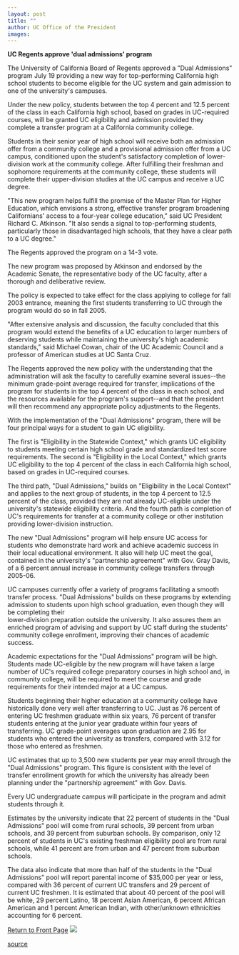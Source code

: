 ```yaml
---
layout: post
title: ""
author: UC Office of the President
images:
---
```


**UC Regents approve 'dual admissions' program**

The University of California Board of Regents approved a "Dual Admissions" program July 19 providing a new way for top-performing California high school students to become eligible for the UC system and gain admission to one of the university's campuses.

Under the new policy, students between the top 4 percent and 12.5 percent of the class in each California high school, based on grades in UC-required courses, will be granted UC eligibility and admission provided they complete a transfer program at a California community college.  
  
Students in their senior year of high school will receive both an admission offer from a community college and a provisional admission offer from a UC campus, conditioned upon the student's satisfactory completion of lower-division work at the community college. After fulfilling their freshman and sophomore requirements at the community college, these students will complete their upper-division studies at the UC campus and receive a UC degree.

"This new program helps fulfill the promise of the Master Plan for Higher Education, which envisions a strong, effective transfer program broadening Californians' access to a four-year college education," said UC President Richard C. Atkinson. "It also sends a signal to top-performing students, particularly those in disadvantaged high schools, that they have a clear path to a UC degree."

The Regents approved the program on a 14-3 vote.  
  
The new program was proposed by Atkinson and endorsed by the Academic Senate, the representative body of the UC faculty, after a thorough and deliberative review.   
  
The policy is expected to take effect for the class applying to college for fall 2003 entrance, meaning the first students transferring to UC through the program would do so in fall 2005.

"After extensive analysis and discussion, the faculty concluded that this program would extend the benefits of a UC education to larger numbers of deserving students while maintaining the university's high academic standards," said Michael Cowan, chair of the UC Academic Council and a professor of American studies at UC Santa Cruz.  
  
The Regents approved the new policy with the understanding that the administration will ask the faculty to carefully examine several issues--the minimum grade-point average required for transfer, implications of the program for students in the top 4 percent of the class in each school, and the resources available for the program's support--and that the president will then recommend any appropriate policy adjustments to the Regents.

With the implementation of the "Dual Admissions" program, there will be four principal ways for a student to gain UC eligibility.   
  
The first is "Eligibility in the Statewide Context," which grants UC eligibility to students meeting certain high school grade and standardized test score requirements. The second is "Eligibility in the Local Context," which grants UC eligibility to the top 4 percent of the class in each California high school, based on grades in UC-required courses.  
  
The third path, "Dual Admissions," builds on "Eligibility in the Local Context" and applies to the next group of students, in the top 4 percent to 12.5 percent of the class, provided they are not already UC-eligible under the university's statewide eligibility criteria. And the fourth path is completion of UC's requirements for transfer at a community college or other institution providing lower-division instruction.  
  
The new "Dual Admissions" program will help ensure UC access for students who demonstrate hard work and achieve academic success in their local educational environment. It also will help UC meet the goal, contained in the university's "partnership agreement" with Gov. Gray Davis, of a 6 percent annual increase in community college transfers through 2005-06.

UC campuses currently offer a variety of programs facilitating a smooth transfer process. "Dual Admissions" builds on these programs by extending admission to students upon high school graduation, even though they will be completing their  
lower-division preparation outside the university. It also assures them an enriched program of advising and support by UC staff during the students' community college enrollment, improving their chances of academic success.  
  
Academic expectations for the "Dual Admissions" program will be high. Students made UC-eligible by the new program will have taken a large number of UC's required college preparatory courses in high school and, in community college, will be required to meet the course and grade requirements for their intended major at a UC campus.  
  
Students beginning their higher education at a community college have historically done very well after transferring to UC. Just as 76 percent of entering UC freshmen graduate within six years, 76 percent of transfer students entering at the junior year graduate within four years of transferring. UC grade-point averages upon graduation are 2.95 for students who entered the university as transfers, compared with 3.12 for those who entered as freshmen.  
  
UC estimates that up to 3,500 new students per year may enroll through the "Dual Admissions" program. This figure is consistent with the level of transfer enrollment growth for which the university has already been planning under the "partnership agreement" with Gov. Davis.  
  
Every UC undergraduate campus will participate in the program and admit students through it.  
  
Estimates by the university indicate that 22 percent of students in the "Dual Admissions" pool will come from rural schools, 39 percent from urban schools, and 39 percent from suburban schools. By comparison, only 12 percent of students in UC's existing freshman eligibility pool are from rural schools, while 41 percent are from urban and 47 percent from suburban schools.

The data also indicate that more than half of the students in the "Dual Admissions" pool will report parental income of $35,000 per year or less, compared with 36 percent of current UC transfers and 29 percent of current UC freshmen. It is estimated that about 40 percent of the pool will be white, 29 percent Latino, 18 percent Asian American, 6 percent African American and 1 percent American Indian, with other/unknown ethnicities accounting for 6 percent.

  

[Return to Front Page][1] ![ ][2]

[1]: ../../index.html
[2]: ../../images/trans.gif

[source](http://www1.ucsc.edu/currents/01-02/07-23/admissions.html "Permalink to admissions")
